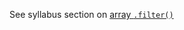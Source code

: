 See syllabus section on [array `.filter()`](https://codeyourfuture.github.io/syllabus-master/js-core/week-06/lesson.html#array-every)
